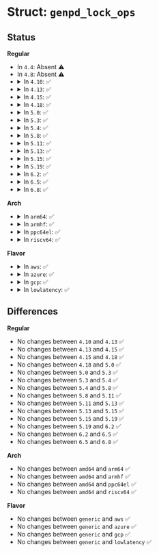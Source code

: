 # Struct: <code>genpd_lock_ops</code>

## Status
<b>Regular</b>
<ul>
<li>
In <code>4.4</code>: Absent ⚠️
</li>
<li>
In <code>4.8</code>: Absent ⚠️
</li>
<li>
<details>
<summary>In <code>4.10</code>: ✅</summary>

```c
struct genpd_lock_ops {
    void (*lock)(struct generic_pm_domain *);
    void (*lock_nested)(struct generic_pm_domain *, int);
    int (*lock_interruptible)(struct generic_pm_domain *);
    void (*unlock)(struct generic_pm_domain *);
};
```
</details>
</li>
<li>
<details>
<summary>In <code>4.13</code>: ✅</summary>

```c
struct genpd_lock_ops {
    void (*lock)(struct generic_pm_domain *);
    void (*lock_nested)(struct generic_pm_domain *, int);
    int (*lock_interruptible)(struct generic_pm_domain *);
    void (*unlock)(struct generic_pm_domain *);
};
```
</details>
</li>
<li>
<details>
<summary>In <code>4.15</code>: ✅</summary>

```c
struct genpd_lock_ops {
    void (*lock)(struct generic_pm_domain *);
    void (*lock_nested)(struct generic_pm_domain *, int);
    int (*lock_interruptible)(struct generic_pm_domain *);
    void (*unlock)(struct generic_pm_domain *);
};
```
</details>
</li>
<li>
<details>
<summary>In <code>4.18</code>: ✅</summary>

```c
struct genpd_lock_ops {
    void (*lock)(struct generic_pm_domain *);
    void (*lock_nested)(struct generic_pm_domain *, int);
    int (*lock_interruptible)(struct generic_pm_domain *);
    void (*unlock)(struct generic_pm_domain *);
};
```
</details>
</li>
<li>
<details>
<summary>In <code>5.0</code>: ✅</summary>

```c
struct genpd_lock_ops {
    void (*lock)(struct generic_pm_domain *);
    void (*lock_nested)(struct generic_pm_domain *, int);
    int (*lock_interruptible)(struct generic_pm_domain *);
    void (*unlock)(struct generic_pm_domain *);
};
```
</details>
</li>
<li>
<details>
<summary>In <code>5.3</code>: ✅</summary>

```c
struct genpd_lock_ops {
    void (*lock)(struct generic_pm_domain *);
    void (*lock_nested)(struct generic_pm_domain *, int);
    int (*lock_interruptible)(struct generic_pm_domain *);
    void (*unlock)(struct generic_pm_domain *);
};
```
</details>
</li>
<li>
<details>
<summary>In <code>5.4</code>: ✅</summary>

```c
struct genpd_lock_ops {
    void (*lock)(struct generic_pm_domain *);
    void (*lock_nested)(struct generic_pm_domain *, int);
    int (*lock_interruptible)(struct generic_pm_domain *);
    void (*unlock)(struct generic_pm_domain *);
};
```
</details>
</li>
<li>
<details>
<summary>In <code>5.8</code>: ✅</summary>

```c
struct genpd_lock_ops {
    void (*lock)(struct generic_pm_domain *);
    void (*lock_nested)(struct generic_pm_domain *, int);
    int (*lock_interruptible)(struct generic_pm_domain *);
    void (*unlock)(struct generic_pm_domain *);
};
```
</details>
</li>
<li>
<details>
<summary>In <code>5.11</code>: ✅</summary>

```c
struct genpd_lock_ops {
    void (*lock)(struct generic_pm_domain *);
    void (*lock_nested)(struct generic_pm_domain *, int);
    int (*lock_interruptible)(struct generic_pm_domain *);
    void (*unlock)(struct generic_pm_domain *);
};
```
</details>
</li>
<li>
<details>
<summary>In <code>5.13</code>: ✅</summary>

```c
struct genpd_lock_ops {
    void (*lock)(struct generic_pm_domain *);
    void (*lock_nested)(struct generic_pm_domain *, int);
    int (*lock_interruptible)(struct generic_pm_domain *);
    void (*unlock)(struct generic_pm_domain *);
};
```
</details>
</li>
<li>
<details>
<summary>In <code>5.15</code>: ✅</summary>

```c
struct genpd_lock_ops {
    void (*lock)(struct generic_pm_domain *);
    void (*lock_nested)(struct generic_pm_domain *, int);
    int (*lock_interruptible)(struct generic_pm_domain *);
    void (*unlock)(struct generic_pm_domain *);
};
```
</details>
</li>
<li>
<details>
<summary>In <code>5.19</code>: ✅</summary>

```c
struct genpd_lock_ops {
    void (*lock)(struct generic_pm_domain *);
    void (*lock_nested)(struct generic_pm_domain *, int);
    int (*lock_interruptible)(struct generic_pm_domain *);
    void (*unlock)(struct generic_pm_domain *);
};
```
</details>
</li>
<li>
<details>
<summary>In <code>6.2</code>: ✅</summary>

```c
struct genpd_lock_ops {
    void (*lock)(struct generic_pm_domain *);
    void (*lock_nested)(struct generic_pm_domain *, int);
    int (*lock_interruptible)(struct generic_pm_domain *);
    void (*unlock)(struct generic_pm_domain *);
};
```
</details>
</li>
<li>
<details>
<summary>In <code>6.5</code>: ✅</summary>

```c
struct genpd_lock_ops {
    void (*lock)(struct generic_pm_domain *);
    void (*lock_nested)(struct generic_pm_domain *, int);
    int (*lock_interruptible)(struct generic_pm_domain *);
    void (*unlock)(struct generic_pm_domain *);
};
```
</details>
</li>
<li>
<details>
<summary>In <code>6.8</code>: ✅</summary>

```c
struct genpd_lock_ops {
    void (*lock)(struct generic_pm_domain *);
    void (*lock_nested)(struct generic_pm_domain *, int);
    int (*lock_interruptible)(struct generic_pm_domain *);
    void (*unlock)(struct generic_pm_domain *);
};
```
</details>
</li>
</ul>
<b>Arch</b>
<ul>
<li>
<details>
<summary>In <code>arm64</code>: ✅</summary>

```c
struct genpd_lock_ops {
    void (*lock)(struct generic_pm_domain *);
    void (*lock_nested)(struct generic_pm_domain *, int);
    int (*lock_interruptible)(struct generic_pm_domain *);
    void (*unlock)(struct generic_pm_domain *);
};
```
</details>
</li>
<li>
<details>
<summary>In <code>armhf</code>: ✅</summary>

```c
struct genpd_lock_ops {
    void (*lock)(struct generic_pm_domain *);
    void (*lock_nested)(struct generic_pm_domain *, int);
    int (*lock_interruptible)(struct generic_pm_domain *);
    void (*unlock)(struct generic_pm_domain *);
};
```
</details>
</li>
<li>
<details>
<summary>In <code>ppc64el</code>: ✅</summary>

```c
struct genpd_lock_ops {
    void (*lock)(struct generic_pm_domain *);
    void (*lock_nested)(struct generic_pm_domain *, int);
    int (*lock_interruptible)(struct generic_pm_domain *);
    void (*unlock)(struct generic_pm_domain *);
};
```
</details>
</li>
<li>
<details>
<summary>In <code>riscv64</code>: ✅</summary>

```c
struct genpd_lock_ops {
    void (*lock)(struct generic_pm_domain *);
    void (*lock_nested)(struct generic_pm_domain *, int);
    int (*lock_interruptible)(struct generic_pm_domain *);
    void (*unlock)(struct generic_pm_domain *);
};
```
</details>
</li>
</ul>
<b>Flavor</b>
<ul>
<li>
<details>
<summary>In <code>aws</code>: ✅</summary>

```c
struct genpd_lock_ops {
    void (*lock)(struct generic_pm_domain *);
    void (*lock_nested)(struct generic_pm_domain *, int);
    int (*lock_interruptible)(struct generic_pm_domain *);
    void (*unlock)(struct generic_pm_domain *);
};
```
</details>
</li>
<li>
<details>
<summary>In <code>azure</code>: ✅</summary>

```c
struct genpd_lock_ops {
    void (*lock)(struct generic_pm_domain *);
    void (*lock_nested)(struct generic_pm_domain *, int);
    int (*lock_interruptible)(struct generic_pm_domain *);
    void (*unlock)(struct generic_pm_domain *);
};
```
</details>
</li>
<li>
<details>
<summary>In <code>gcp</code>: ✅</summary>

```c
struct genpd_lock_ops {
    void (*lock)(struct generic_pm_domain *);
    void (*lock_nested)(struct generic_pm_domain *, int);
    int (*lock_interruptible)(struct generic_pm_domain *);
    void (*unlock)(struct generic_pm_domain *);
};
```
</details>
</li>
<li>
<details>
<summary>In <code>lowlatency</code>: ✅</summary>

```c
struct genpd_lock_ops {
    void (*lock)(struct generic_pm_domain *);
    void (*lock_nested)(struct generic_pm_domain *, int);
    int (*lock_interruptible)(struct generic_pm_domain *);
    void (*unlock)(struct generic_pm_domain *);
};
```
</details>
</li>
</ul>

## Differences
<b>Regular</b>
<ul>
<li>
No changes between <code>4.10</code> and <code>4.13</code> ✅
</li>
<li>
No changes between <code>4.13</code> and <code>4.15</code> ✅
</li>
<li>
No changes between <code>4.15</code> and <code>4.18</code> ✅
</li>
<li>
No changes between <code>4.18</code> and <code>5.0</code> ✅
</li>
<li>
No changes between <code>5.0</code> and <code>5.3</code> ✅
</li>
<li>
No changes between <code>5.3</code> and <code>5.4</code> ✅
</li>
<li>
No changes between <code>5.4</code> and <code>5.8</code> ✅
</li>
<li>
No changes between <code>5.8</code> and <code>5.11</code> ✅
</li>
<li>
No changes between <code>5.11</code> and <code>5.13</code> ✅
</li>
<li>
No changes between <code>5.13</code> and <code>5.15</code> ✅
</li>
<li>
No changes between <code>5.15</code> and <code>5.19</code> ✅
</li>
<li>
No changes between <code>5.19</code> and <code>6.2</code> ✅
</li>
<li>
No changes between <code>6.2</code> and <code>6.5</code> ✅
</li>
<li>
No changes between <code>6.5</code> and <code>6.8</code> ✅
</li>
</ul>
<b>Arch</b>
<ul>
<li>
No changes between <code>amd64</code> and <code>arm64</code> ✅
</li>
<li>
No changes between <code>amd64</code> and <code>armhf</code> ✅
</li>
<li>
No changes between <code>amd64</code> and <code>ppc64el</code> ✅
</li>
<li>
No changes between <code>amd64</code> and <code>riscv64</code> ✅
</li>
</ul>
<b>Flavor</b>
<ul>
<li>
No changes between <code>generic</code> and <code>aws</code> ✅
</li>
<li>
No changes between <code>generic</code> and <code>azure</code> ✅
</li>
<li>
No changes between <code>generic</code> and <code>gcp</code> ✅
</li>
<li>
No changes between <code>generic</code> and <code>lowlatency</code> ✅
</li>
</ul>
